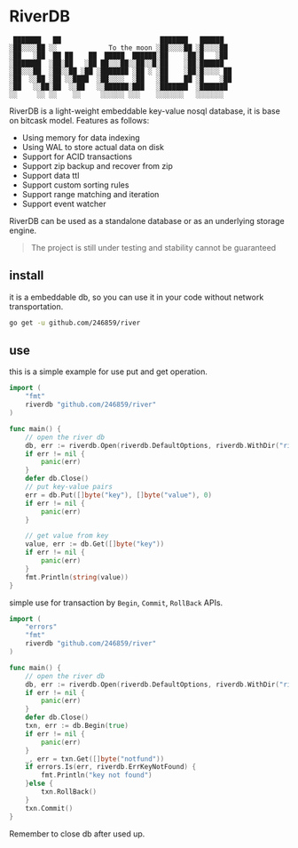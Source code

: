 # RiverDB

```
 ███████   ██                         ███████   ██████
░██░░░░██ ░░             To the moon ░██░░░░██ ░█░░░░██
░██   ░██  ██ ██    ██  █████  ██████░██    ░██░█   ░██
░███████  ░██░██   ░██ ██░░░██░░██░░█░██    ░██░██████
░██░░░██  ░██░░██ ░██ ░███████ ░██ ░ ░██    ░██░█░░░░ ██
░██  ░░██ ░██ ░░████  ░██░░░░  ░██   ░██    ██ ░█    ░██
░██   ░░██░██  ░░██   ░░██████░███   ░███████  ░███████
░░     ░░ ░░    ░░     ░░░░░░ ░░░    ░░░░░░░   ░░░░░░░
```

RiverDB is a light-weight embeddable key-value nosql database, it is base on bitcask model. Features as follows:

- Using memory for data indexing
- Using WAL to store actual data on disk
- Support for ACID transactions
- Support zip backup and recover from zip
- Support data ttl
- Support custom sorting rules
- Support range matching and iteration
- Support event watcher

RiverDB can be used as a standalone database or as an underlying storage engine.

> The project is still under testing and stability cannot be guaranteed

## install

it is a embeddable db, so you can use it in your code without network transportation.

```sh
go get -u github.com/246859/river
```



## use

this is a simple example for use put and get operation.

```go
import (
	"fmt"
	riverdb "github.com/246859/river"
)

func main() {
	// open the river db
	db, err := riverdb.Open(riverdb.DefaultOptions, riverdb.WithDir("riverdb"))
	if err != nil {
		panic(err)
	}
    defer db.Close()
	// put key-value pairs
	err = db.Put([]byte("key"), []byte("value"), 0)
	if err != nil {
		panic(err)
	}

	// get value from key
	value, err := db.Get([]byte("key"))
	if err != nil {
		panic(err)
	}
	fmt.Println(string(value))
}

```

simple use for transaction by `Begin`, `Commit`, `RollBack` APIs.

```go
import (
	"errors"
	"fmt"
	riverdb "github.com/246859/river"
)

func main() {
	// open the river db
	db, err := riverdb.Open(riverdb.DefaultOptions, riverdb.WithDir("riverdb"))
	if err != nil {
		panic(err)
	}
	defer db.Close()
	txn, err := db.Begin(true)
	if err != nil {
		panic(err)
	}
	_, err = txn.Get([]byte("notfund"))
	if errors.Is(err, riverdb.ErrKeyNotFound) {
		fmt.Println("key not found")
	}else {
		txn.RollBack()
	}
	txn.Commit()
}

```

Remember to close db after used up.